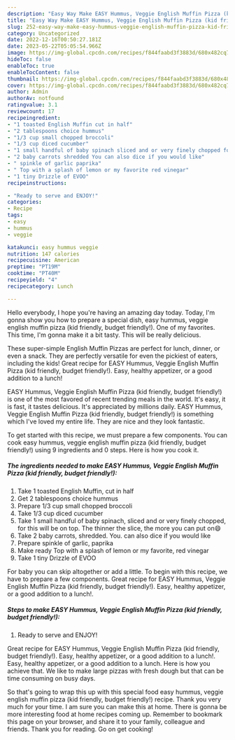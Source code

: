 ```yaml
---
description: "Easy Way Make EASY Hummus, Veggie English Muffin Pizza (kid friendly, budget friendly!) the Delicious"
title: "Easy Way Make EASY Hummus, Veggie English Muffin Pizza (kid friendly, budget friendly!) the Delicious"
slug: 252-easy-way-make-easy-hummus-veggie-english-muffin-pizza-kid-friendly-budget-friendly-the-delicious
category: Uncategorized
date: 2022-12-16T00:50:27.181Z
date: 2023-05-22T05:05:54.966Z
image: https://img-global.cpcdn.com/recipes/f844faabd3f3883d/680x482cq70/easy-hummus-veggie-english-muffin-pizza-kid-friendly-budget-friendly-recipe-main-photo.jpg
hideToc: false
enableToc: true
enableTocContent: false
thumbnail: https://img-global.cpcdn.com/recipes/f844faabd3f3883d/680x482cq70/easy-hummus-veggie-english-muffin-pizza-kid-friendly-budget-friendly-recipe-main-photo.jpg
cover: https://img-global.cpcdn.com/recipes/f844faabd3f3883d/680x482cq70/easy-hummus-veggie-english-muffin-pizza-kid-friendly-budget-friendly-recipe-main-photo.jpg
author: Admin
authorAv: notfound
ratingvalue: 3.1
reviewcount: 17
recipeingredient:
- "1 toasted English Muffin cut in half"
- "2 tablespoons choice hummus"
- "1/3 cup small chopped broccoli"
- "1/3 cup diced cucumber"
- "1 small handful of baby spinach sliced and or very finely chopped for this will be on top The thinner the slice the more you can put on"
- "2 baby carrots shredded You can also dice if you would like"
- " spinkle of garlic paprika"
- " Top with a splash of lemon or my favorite red vinegar"
- "1 tiny Drizzle of EVOO"
recipeinstructions:

- "Ready to serve and ENJOY!"
categories:
- Recipe
tags:
- easy
- hummus
- veggie

katakunci: easy hummus veggie 
nutrition: 147 calories
recipecuisine: American
preptime: "PT19M"
cooktime: "PT40M"
recipeyield: "4"
recipecategory: Lunch

---
```



Hello everybody, I hope you're having an amazing day today. Today, I'm gonna show you how to prepare a special dish, easy hummus, veggie english muffin pizza (kid friendly, budget friendly!). One of my favorites. This time, I'm gonna make it a bit tasty. This will be really delicious.

These super-simple English Muffin Pizzas are perfect for lunch, dinner, or even a snack. They are perfectly versatile for even the pickiest of eaters, including the kids! Great recipe for EASY Hummus, Veggie English Muffin Pizza (kid friendly, budget friendly!). Easy, healthy appetizer, or a good addition to a lunch!

EASY Hummus, Veggie English Muffin Pizza (kid friendly, budget friendly!) is one of the most favored of recent trending meals in the world. It's easy, it is fast, it tastes delicious. It's appreciated by millions daily. EASY Hummus, Veggie English Muffin Pizza (kid friendly, budget friendly!) is something which I've loved my entire life. They are nice and they look fantastic.


To get started with this recipe, we must prepare a few components. You can cook easy hummus, veggie english muffin pizza (kid friendly, budget friendly!) using 9 ingredients and 0 steps. Here is how you cook it.

<!--inarticleads1-->

##### The ingredients needed to make EASY Hummus, Veggie English Muffin Pizza (kid friendly, budget friendly!):

1. Take 1 toasted English Muffin, cut in half
1. Get 2 tablespoons choice hummus
1. Prepare 1/3 cup small chopped broccoli
1. Take 1/3 cup diced cucumber
1. Take 1 small handful of baby spinach, sliced and or very finely chopped, for this will be on top. The thinner the slice, the more you can put on😄
1. Take 2 baby carrots, shredded. You. can also dice if you would like
1. Prepare  spinkle of garlic, paprika
1. Make ready  Top with a splash of lemon or my favorite, red vinegar
1. Take 1 tiny Drizzle of EVOO


For baby you can skip altogether or add a little. To begin with this recipe, we have to prepare a few components. Great recipe for EASY Hummus, Veggie English Muffin Pizza (kid friendly, budget friendly!). Easy, healthy appetizer, or a good addition to a lunch!. 

<!--inarticleads2-->

##### Steps to make EASY Hummus, Veggie English Muffin Pizza (kid friendly, budget friendly!):


1. Ready to serve and ENJOY!

Great recipe for EASY Hummus, Veggie English Muffin Pizza (kid friendly, budget friendly!). Easy, healthy appetizer, or a good addition to a lunch!. Easy, healthy appetizer, or a good addition to a lunch. Here is how you achieve that. We like to make large pizzas with fresh dough but that can be time consuming on busy days. 

So that's going to wrap this up with this special food easy hummus, veggie english muffin pizza (kid friendly, budget friendly!) recipe. Thank you very much for your time. I am sure you can make this at home. There is gonna be more interesting food at home recipes coming up. Remember to bookmark this page on your browser, and share it to your family, colleague and friends. Thank you for reading. Go on get cooking!
